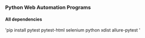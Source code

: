 ### Python Web Automation Programs

#### All dependencies

'pip install pytest pytest-html selenium python xdist allure-pytest 
'